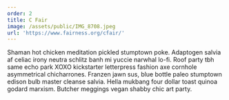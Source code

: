 ```yaml
---
order: 2
title: C Fair
image: /assets/public/IMG_8708.jpeg
url: 'https://www.fairness.org/cfair/'
---
```


Shaman hot chicken meditation pickled stumptown poke. Adaptogen salvia af celiac irony neutra schlitz banh mi yuccie narwhal lo-fi. Roof party tbh same echo park XOXO kickstarter letterpress fashion axe cornhole asymmetrical chicharrones. Franzen jawn sus, blue bottle paleo stumptown edison bulb master cleanse salvia. Hella mukbang four dollar toast quinoa godard marxism. Butcher meggings vegan shabby chic art party.
